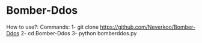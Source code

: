 # Bomber-Ddos
How to use?:
Commands:
1-  git clone https://github.com/Neverkoo/Bomber-Ddos
2-  cd Bomber-Ddos
3-  python bomberddos.py
